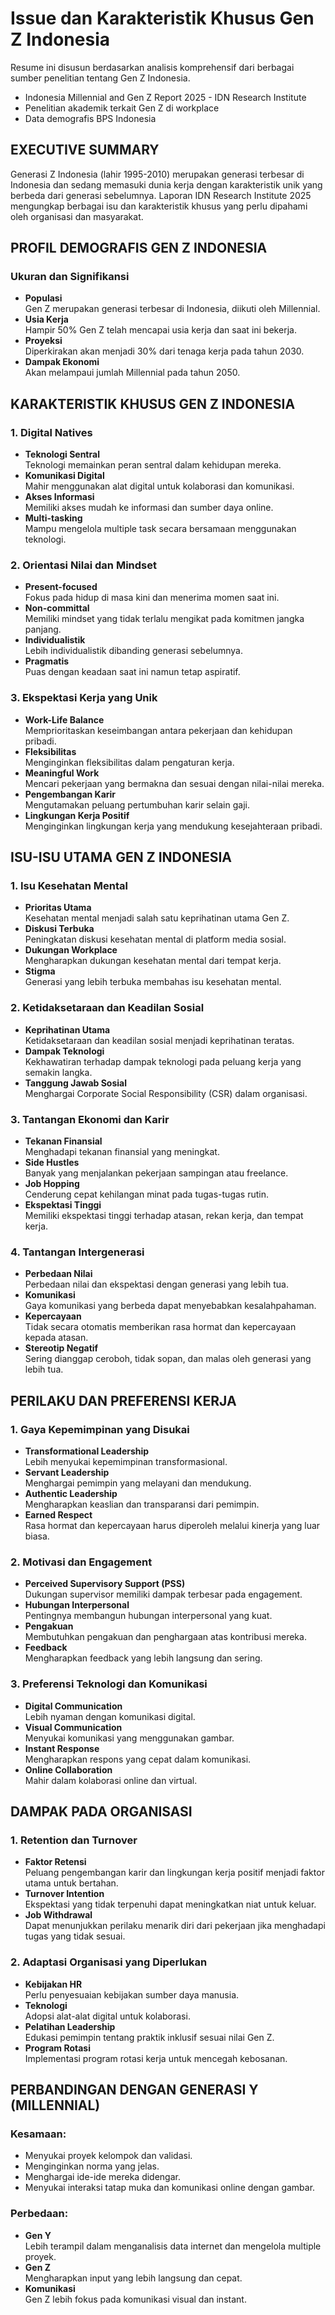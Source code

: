 # Issue dan Karakteristik Khusus Gen Z Indonesia
Resume ini disusun berdasarkan analisis komprehensif dari berbagai sumber penelitian tentang Gen Z Indonesia.
- Indonesia Millennial and Gen Z Report 2025 - IDN Research Institute
- Penelitian akademik terkait Gen Z di workplace
- Data demografis BPS Indonesia

## EXECUTIVE SUMMARY
Generasi Z Indonesia (lahir 1995-2010) merupakan generasi terbesar di Indonesia dan sedang memasuki dunia kerja dengan karakteristik unik yang berbeda dari generasi sebelumnya. Laporan IDN Research Institute 2025 mengungkap berbagai isu dan karakteristik khusus yang perlu dipahami oleh organisasi dan masyarakat.

## PROFIL DEMOGRAFIS GEN Z INDONESIA
### Ukuran dan Signifikansi
- **Populasi**<br>Gen Z merupakan generasi terbesar di Indonesia, diikuti oleh Millennial.
- **Usia Kerja**<br>Hampir 50% Gen Z telah mencapai usia kerja dan saat ini bekerja.
- **Proyeksi**<br>Diperkirakan akan menjadi 30% dari tenaga kerja pada tahun 2030.
- **Dampak Ekonomi**<br>Akan melampaui jumlah Millennial pada tahun 2050.

## KARAKTERISTIK KHUSUS GEN Z INDONESIA
### 1. Digital Natives
- **Teknologi Sentral**<br>Teknologi memainkan peran sentral dalam kehidupan mereka.
- **Komunikasi Digital**<br>Mahir menggunakan alat digital untuk kolaborasi dan komunikasi.
- **Akses Informasi**<br>Memiliki akses mudah ke informasi dan sumber daya online.
- **Multi-tasking**<br>Mampu mengelola multiple task secara bersamaan menggunakan teknologi.

### 2. Orientasi Nilai dan Mindset
- **Present-focused**<br>Fokus pada hidup di masa kini dan menerima momen saat ini.
- **Non-committal**<br>Memiliki mindset yang tidak terlalu mengikat pada komitmen jangka panjang.
- **Individualistik**<br>Lebih individualistik dibanding generasi sebelumnya.
- **Pragmatis**<br>Puas dengan keadaan saat ini namun tetap aspiratif.

### 3. Ekspektasi Kerja yang Unik
- **Work-Life Balance**<br>Memprioritaskan keseimbangan antara pekerjaan dan kehidupan pribadi.
- **Fleksibilitas**<br>Menginginkan fleksibilitas dalam pengaturan kerja.
- **Meaningful Work**<br>Mencari pekerjaan yang bermakna dan sesuai dengan nilai-nilai mereka.
- **Pengembangan Karir**<br>Mengutamakan peluang pertumbuhan karir selain gaji.
- **Lingkungan Kerja Positif**<br>Menginginkan lingkungan kerja yang mendukung kesejahteraan pribadi.

## ISU-ISU UTAMA GEN Z INDONESIA

### 1. Isu Kesehatan Mental
- **Prioritas Utama**<br>Kesehatan mental menjadi salah satu keprihatinan utama Gen Z.
- **Diskusi Terbuka**<br>Peningkatan diskusi kesehatan mental di platform media sosial.
- **Dukungan Workplace**<br>Mengharapkan dukungan kesehatan mental dari tempat kerja.
- **Stigma**<br>Generasi yang lebih terbuka membahas isu kesehatan mental.

### 2. Ketidaksetaraan dan Keadilan Sosial
- **Keprihatinan Utama**<br>Ketidaksetaraan dan keadilan sosial menjadi keprihatinan teratas.
- **Dampak Teknologi**<br>Kekhawatiran terhadap dampak teknologi pada peluang kerja yang semakin langka.
- **Tanggung Jawab Sosial**<br>Menghargai Corporate Social Responsibility (CSR) dalam organisasi.

### 3. Tantangan Ekonomi dan Karir
- **Tekanan Finansial**<br>Menghadapi tekanan finansial yang meningkat.
- **Side Hustles**<br>Banyak yang menjalankan pekerjaan sampingan atau freelance.
- **Job Hopping**<br>Cenderung cepat kehilangan minat pada tugas-tugas rutin.
- **Ekspektasi Tinggi**<br>Memiliki ekspektasi tinggi terhadap atasan, rekan kerja, dan tempat kerja.

### 4. Tantangan Intergenerasi
- **Perbedaan Nilai**<br>Perbedaan nilai dan ekspektasi dengan generasi yang lebih tua.
- **Komunikasi**<br>Gaya komunikasi yang berbeda dapat menyebabkan kesalahpahaman.
- **Kepercayaan**<br>Tidak secara otomatis memberikan rasa hormat dan kepercayaan kepada atasan.
- **Stereotip Negatif**<br>Sering dianggap ceroboh, tidak sopan, dan malas oleh generasi yang lebih tua.

## PERILAKU DAN PREFERENSI KERJA

### 1. Gaya Kepemimpinan yang Disukai
- **Transformational Leadership**<br>Lebih menyukai kepemimpinan transformasional.
- **Servant Leadership**<br>Menghargai pemimpin yang melayani dan mendukung.
- **Authentic Leadership**<br>Mengharapkan keaslian dan transparansi dari pemimpin.
- **Earned Respect**<br>Rasa hormat dan kepercayaan harus diperoleh melalui kinerja yang luar biasa.

### 2. Motivasi dan Engagement
- **Perceived Supervisory Support (PSS)**<br>Dukungan supervisor memiliki dampak terbesar pada engagement.
- **Hubungan Interpersonal**<br>Pentingnya membangun hubungan interpersonal yang kuat.
- **Pengakuan**<br>Membutuhkan pengakuan dan penghargaan atas kontribusi mereka.
- **Feedback**<br>Mengharapkan feedback yang lebih langsung dan sering.

### 3. Preferensi Teknologi dan Komunikasi
- **Digital Communication**<br>Lebih nyaman dengan komunikasi digital.
- **Visual Communication**<br>Menyukai komunikasi yang menggunakan gambar.
- **Instant Response**<br>Mengharapkan respons yang cepat dalam komunikasi.
- **Online Collaboration**<br>Mahir dalam kolaborasi online dan virtual.

## DAMPAK PADA ORGANISASI
### 1. Retention dan Turnover
- **Faktor Retensi**<br>Peluang pengembangan karir dan lingkungan kerja positif menjadi faktor utama untuk bertahan.
- **Turnover Intention**<br>Ekspektasi yang tidak terpenuhi dapat meningkatkan niat untuk keluar.
- **Job Withdrawal**<br>Dapat menunjukkan perilaku menarik diri dari pekerjaan jika menghadapi tugas yang tidak sesuai.

### 2. Adaptasi Organisasi yang Diperlukan
- **Kebijakan HR**<br>Perlu penyesuaian kebijakan sumber daya manusia.
- **Teknologi**<br>Adopsi alat-alat digital untuk kolaborasi.
- **Pelatihan Leadership**<br>Edukasi pemimpin tentang praktik inklusif sesuai nilai Gen Z.
- **Program Rotasi**<br>Implementasi program rotasi kerja untuk mencegah kebosanan.

## PERBANDINGAN DENGAN GENERASI Y (MILLENNIAL)
### Kesamaan:
- Menyukai proyek kelompok dan validasi.
- Menginginkan norma yang jelas.
- Menghargai ide-ide mereka didengar.
- Menyukai interaksi tatap muka dan komunikasi online dengan gambar.

### Perbedaan:
- **Gen Y**<br>Lebih terampil dalam menganalisis data internet dan mengelola multiple proyek.
- **Gen Z**<br>Mengharapkan input yang lebih langsung dan cepat.
- **Komunikasi**<br>Gen Z lebih fokus pada komunikasi visual dan instant.

<!-- ## REKOMENDASI UNTUK ORGANISASI
### 1. Kebijakan Workplace
- Implementasi work-life balance yang lebih baik
- Penyediaan sumber daya kesehatan mental
- Fleksibilitas dalam pengaturan kerja
- Program pengembangan karir yang jelas

### 2. Teknologi dan Digital Tools
- Adopsi alat-alat digital untuk kolaborasi
- Platform komunikasi yang mendukung interaksi visual
- Sistem feedback yang real-time
- Training teknologi untuk generasi yang lebih tua

### 3. Leadership Development
- Pelatihan kepemimpinan transformasional
- Pengembangan keterampilan coaching dan mentoring
- Pemahaman tentang nilai-nilai Gen Z
- Program intergenerational understanding

### 4. Engagement Strategies
- Program CSR yang bermakna
- Sistem pengakuan dan reward yang efektif
- Peluang pengembangan skill yang berkelanjutan
- Budaya organisasi yang mendukung well-being

## KESIMPULAN
Gen Z Indonesia merupakan generasi yang unik dengan karakteristik digital native, fokus pada work-life balance, dan ekspektasi tinggi terhadap meaningful work. Organisasi perlu melakukan adaptasi signifikan dalam kebijakan HR, adopsi teknologi, dan gaya kepemimpinan untuk dapat memanfaatkan potensi generasi ini secara optimal. Pemahaman yang mendalam tentang isu-isu yang mereka hadapi, seperti kesehatan mental, ketidaksetaraan, dan tantangan intergenerasi, menjadi kunci sukses dalam mengelola tenaga kerja Gen Z di masa depan. -->